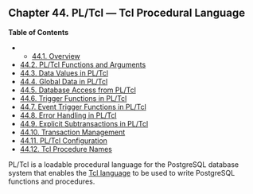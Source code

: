 ## Chapter 44. PL/Tcl — Tcl Procedural Language

**Table of Contents**

  * *   [44.1. Overview](pltcl-overview)
  * [44.2. PL/Tcl Functions and Arguments](pltcl-functions)
  * [44.3. Data Values in PL/Tcl](pltcl-data)
  * [44.4. Global Data in PL/Tcl](pltcl-global)
  * [44.5. Database Access from PL/Tcl](pltcl-dbaccess)
  * [44.6. Trigger Functions in PL/Tcl](pltcl-trigger)
  * [44.7. Event Trigger Functions in PL/Tcl](pltcl-event-trigger)
  * [44.8. Error Handling in PL/Tcl](pltcl-error-handling)
  * [44.9. Explicit Subtransactions in PL/Tcl](pltcl-subtransactions)
  * [44.10. Transaction Management](pltcl-transactions)
  * [44.11. PL/Tcl Configuration](pltcl-config)
  * [44.12. Tcl Procedure Names](pltcl-procnames)

PL/Tcl is a loadable procedural language for the PostgreSQL database system that enables the [Tcl language](https://www.tcl.tk/) to be used to write PostgreSQL functions and procedures.